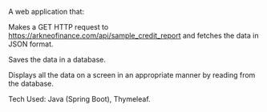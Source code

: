 A web application that:

Makes a GET HTTP request to https://arkneofinance.com/api/sample_credit_report and fetches the data in JSON format.

Saves the data in a database.

Displays all the data on a screen in an appropriate manner by reading from the database.

Tech Used: Java (Spring Boot), Thymeleaf.
